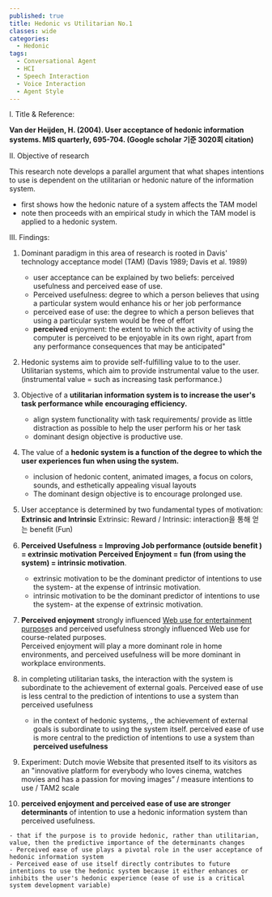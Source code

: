 ```yaml
---
published: true
title: Hedonic vs Utilitarian No.1
classes: wide
categories:
  - Hedonic
tags:
  - Conversational Agent
  - HCI
  - Speech Interaction
  - Voice Interaction
  - Agent Style
---
```






I. Title & Reference: 

**Van der Heijden, H. (2004). User acceptance of hedonic information systems. MIS quarterly, 695-704. (Google scholar 기준 3020회 citation)**

II. Objective of research 

This research note develops a parallel argument that what shapes intentions to use is dependent on the utilitarian or hedonic nature of the information system.

- first shows how the hedonic nature of a system affects the TAM model
- note then proceeds with an empirical study in which the TAM model is applied to a hedonic system. 

III. Findings: 

1. Dominant paradigm in this area of research is rooted in Davis' technology acceptance model (TAM) (Davis 1989; Davis et al. 1989)

   - user acceptance can be explained by two beliefs: perceived usefulness and perceived ease of use.
   - Perceived usefulness: degree to which a person believes that using a particular system would enhance his or her job performance
   - perceived ease of use: the degree to which a person believes that using a particular system would be free of effort
   - **perceived** enjoyment: the extent to which the activity of using  the computer is perceived to be enjoyable in its own right, apart from any performance consequences that may be anticipated"

2. Hedonic systems aim to provide self-fulfilling value to to the user. Utilitarian systems, which aim  to  provide instrumental value to the user.   (instrumental value = such as  increasing task performance.) 

3. Objective of a **utilitarian information system is to increase the user's task performance while**          **encouraging efficiency.** 

   - align system functionality with task requirements/ provide as little distraction as possible to help the user perform his or her task  
   - dominant design objective is productive use.

4. The value of a **hedonic system is a function of the degree to which the user experiences fun**        **when using  the system.**  

   - inclusion of hedonic content, animated images, a focus on colors, sounds, and esthetically appealing visual layouts
   - The dominant design objective is to encourage prolonged use.

5. User acceptance is determined by two fundamental types of motivation: **Extrinsic and Intrinsic** Extrinsic: Reward  / Intrinsic: interaction을 통해 얻는 benefit (Fun) 

6. **Perceived Usefulness =  Improving Job performance (outside benefit ) = extrinsic motivation**          **Perceived Enjoyment  =  fun (from using the system) = intrinsic motivation**. 

   - extrinsic motivation to be the  dominant predictor of intentions to use the system- at the expense of intrinsic motivation.
   - intrinsic motivation to be the  dominant predictor of intentions to use the system- at the expense of extrinsic motivation.

7. **Perceived enjoyment** strongly influenced <u>Web use for entertainment purpose</u>s and perceived usefulness strongly influenced Web use for course-related purposes.        
   Perceived enjoyment will play a more dominant role in home environments, and perceived usefulness will be more dominant in workplace environments. 

8. in completing utilitarian tasks,  the interaction with the system is subordinate to the achievement of external goals. Perceived ease of use is less central to the prediction of intentions to use a system than perceived usefulness 

   - in the context of hedonic systems, , the achievement of external goals is subordinate to using the system itself. perceived ease of use is more central to the prediction of intentions to use a system than **perceived usefulness**

9. Experiment: Dutch movie Website that presented itself to its visitors as an "innovative platform for everybody who loves cinema, watches movies and has a passion for moving images” / measure intentions to use / TAM2 scale

10.  **perceived enjoyment and perceived ease of use are stronger determinants** of intention to use a hedonic information system than perceived usefulness.

    - that if the purpose is to provide hedonic, rather than utilitarian, value, then the predictive importance of the determinants changes
    - Perceived ease of use plays a pivotal role in the user acceptance of hedonic information system
    - Perceived ease of use itself directly contributes to future intentions to use the hedonic system because it either enhances or inhibits the user's hedonic experience (ease of use is a critical system development variable)

    

    

    